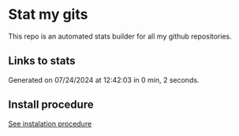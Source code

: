 # Stat my gits

This repo is an automated stats builder for all my github repositories.

## Links to stats


Generated on 07/24/2024 at 12:42:03 in 0 min, 2 seconds.

## Install procedure

[See instalation procedure](./src/install.md)
